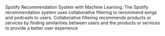 Spotify Recommendation System with Machine Learning.
The Spotify recommendation system uses collaborative filtering to recommend songs and podcasts to
users. Collaborative filtering recommends products or services by finding similarities between users
and the products or services to provide a better user experience
